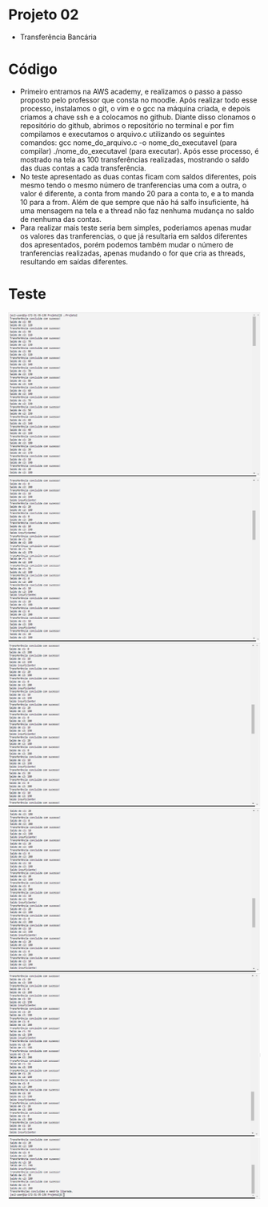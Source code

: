 # Projeto 02

- Transferência Bancária

# Código

- Primeiro entramos na AWS academy, e realizamos o passo a passo proposto pelo professor que consta no moodle. Após realizar todo esse processo, instalamos o git, o vim e o gcc na máquina criada, e depois criamos a chave ssh e a colocamos no github. Diante disso clonamos o repositório do github, abrimos o repositório no terminal e por fim compilamos e executamos o arquivo.c utilizando os seguintes comandos: gcc nome_do_arquivo.c -o nome_do_executavel (para compilar) ./nome_do_executavel (para executar). Após esse processo, é mostrado na tela as 100 transferências realizadas, mostrando o saldo das duas contas a cada transferência.
- No teste apresentado as duas contas ficam com saldos diferentes, pois mesmo tendo o mesmo número de tranferencias uma com a outra, o valor é diferente, a conta from mando 20 para a conta to, e a to manda 10 para a from. Além de que sempre que não há salfo insuficiente, há uma mensagem na tela e a thread não faz nenhuma mudança no saldo de nenhuma das contas.
- Para realizar mais teste seria bem simples, poderiamos apenas mudar os valores das tranferencias, o que já resultaria em saldos diferentes dos apresentados, porém podemos também mudar o número de tranferencias realizadas, apenas mudando o for que cria as threads, resultando em saídas diferentes.

# Teste

![Texto Alternativo](https://github.com/Neto-Sciamarelli/SO/blob/main/Projeto2/Print1.png)
![Texto Alternativo](https://github.com/Neto-Sciamarelli/SO/blob/main/Projeto2/Print2.png)
![Texto Alternativo](https://github.com/Neto-Sciamarelli/SO/blob/main/Projeto2/Print3.png)
![Texto Alternativo](https://github.com/Neto-Sciamarelli/SO/blob/main/Projeto2/Print4.png)
![Texto Alternativo](https://github.com/Neto-Sciamarelli/SO/blob/main/Projeto2/Print5.png)
![Texto Alternativo](https://github.com/Neto-Sciamarelli/SO/blob/main/Projeto2/Print6.png)
